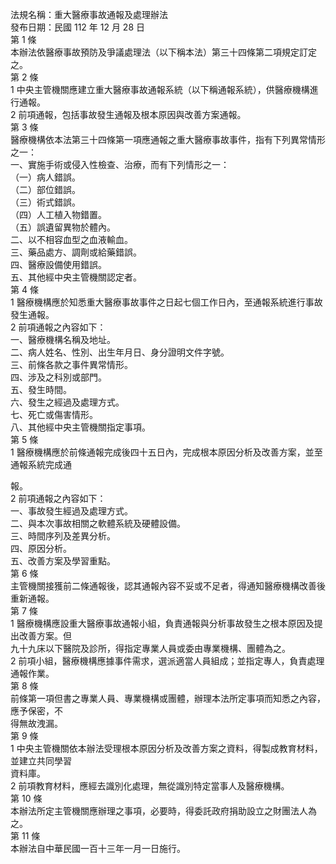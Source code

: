 法規名稱：重大醫療事故通報及處理辦法  
發布日期：民國 112 年 12 月 28 日  
第 1 條  
本辦法依醫療事故預防及爭議處理法（以下稱本法）第三十四條第二項規定訂定之。  
第 2 條  
1 中央主管機關應建立重大醫療事故通報系統（以下稱通報系統），供醫療機構進行通報。  
2 前項通報，包括事故發生通報及根本原因與改善方案通報。  
第 3 條  
醫療機構依本法第三十四條第一項應通報之重大醫療事故事件，指有下列異常情形之一：  
一、實施手術或侵入性檢查、治療，而有下列情形之一：  
（一）病人錯誤。  
（二）部位錯誤。  
（三）術式錯誤。  
（四）人工植入物錯置。  
（五）誤遺留異物於體內。  
二、以不相容血型之血液輸血。  
三、藥品處方、調劑或給藥錯誤。  
四、醫療設備使用錯誤。  
五、其他經中央主管機關認定者。  
第 4 條  
1 醫療機構應於知悉重大醫療事故事件之日起七個工作日內，至通報系統進行事故發生通報。  
2 前項通報之內容如下：  
一、醫療機構名稱及地址。  
二、病人姓名、性別、出生年月日、身分證明文件字號。  
三、前條各款之事件異常情形。  
四、涉及之科別或部門。  
五、發生時間。  
六、發生之經過及處理方式。  
七、死亡或傷害情形。  
八、其他經中央主管機關指定事項。  
第 5 條  
1 醫療機構應於前條通報完成後四十五日內，完成根本原因分析及改善方案，並至通報系統完成通  


報。  
2 前項通報之內容如下：  
一、事故發生經過及處理方式。  
二、與本次事故相關之軟體系統及硬體設備。  
三、時間序列及差異分析。  
四、原因分析。  
五、改善方案及學習重點。  
第 6 條  
主管機關接獲前二條通報後，認其通報內容不妥或不足者，得通知醫療機構改善後重新通報。  
第 7 條  
1 醫療機構應設重大醫療事故通報小組，負責通報與分析事故發生之根本原因及提出改善方案。但  
九十九床以下醫院及診所，得指定專業人員或委由專業機構、團體為之。  
2 前項小組，醫療機構應據事件需求，選派適當人員組成；並指定專人，負責處理通報作業。  
第 8 條  
前條第一項但書之專業人員、專業機構或團體，辦理本法所定事項而知悉之內容，應予保密，不  
得無故洩漏。  
第 9 條  
1 中央主管機關依本辦法受理根本原因分析及改善方案之資料，得製成教育材料，並建立共同學習  
資料庫。  
2 前項教育材料，應經去識別化處理，無從識別特定當事人及醫療機構。  
第 10 條  
本辦法所定主管機關應辦理之事項，必要時，得委託政府捐助設立之財團法人為之。  
第 11 條  
本辦法自中華民國一百十三年一月一日施行。  


